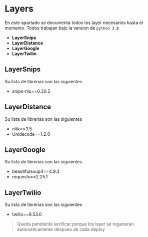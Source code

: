 # Layers
En este apartado se documenta todos los layer necesarios hasta el momento. Todos trabajan bajo la version de `python 3.8`
* **LayerSnips**
* **LayerDistance**
* **LayerGoogle**
* **LayerTwilio**

## LayerSnips
Su lista de librerias son las siguientes
* snips-nlu==0.20.2

## LayerDistance
Su lista de librerias son las siguientes
* nltk==3.5
* Unidecode==1.2.0

## LayerGoogle
Su lista de librerias son las siguientes
* beautifulsoup4==4.9.3
* requests==2.25.1

## LayerTwilio
Su lista de librerias son las siguientes
* twilio==6.53.0

> Queda pendiente verificar porque los layer se regeneran automaticamente despues de cada deploy